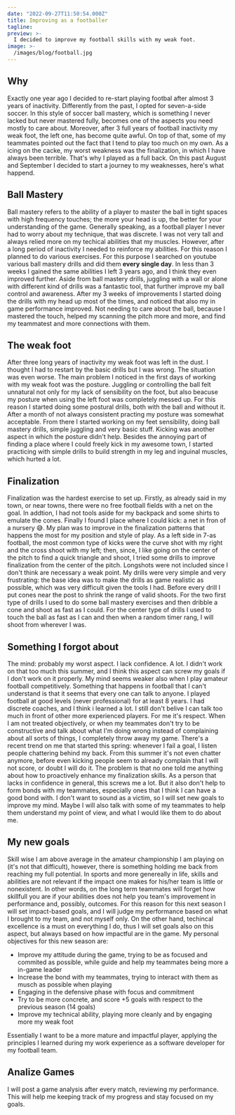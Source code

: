 ```yaml
---
date: "2022-09-27T11:50:54.000Z"
title: Improving as a footballer
tagline:
preview: >-
  I decided to improve my football skills with my weak foot.
image: >-
  /images/blog/football.jpg
---
```


## Why

Exactly one year ago I decided to re-start playing footbal after almost 3 years of inactivity. Differently from the past, I opted for seven-a-side soccer. In this style of soccer ball mastery, which is something I never lacked but never mastered fully, becomes one of the aspects you need mostly to care about. Moreover, after 3 full years of football inactivity my weak foot, the left one, has become quite awful. On top of that, some of my teammates pointed out the fact that I tend to play too much on my own. As a icing on the cacke, my worst weakness was the finalization, in which I have always been terrible. That's why I played as a full back. On this past August and September I decided to start a journey to my weaknesses, here's what happend.

## Ball Mastery

Ball mastery refers to the ability of a player to master the ball in tight spaces with high frequency touches; the more your head is up, the better for your understanding of the game. Generally speaking, as a football player I never had to worry about my technique, that was discrete. I was not very tall and always relied more on my techical abilities that my muscles. However, after a long period of inactivity I needed to reinforce my abilities. For this reason I planned to do various exercises. For this purpose I searched on youtube various ball mastery drills and did them **every single day**. In less than 3 weeks I gained the same abilities I left 3 years ago, and I think they even improved further. Aside from ball mastery drills, juggling with a wall or alone with different kind of drills was a fantastic tool, that further improve my ball control and awareness. After my 3 weeks of improvements I started doing the drills with my head up most of the times, and noticed that also my in game performance improved. Not needing to care about the ball, because I mastered the touch, helped my scanning the pitch more and more, and find my teammatest and more connections with them.

## The weak foot

After three long years of inactivity my weak foot was left in the dust. I thought I had to restart by the basic drills but I was wrong. The situation was even worse. The main problem I noticed in the first days of working with my weak foot was the posture. Juggling or controlling the ball felt unnatural not only for my lack of sensibility on the foot, but also beacuse my posture when using the left foot was completely messed up. For this reason I started doing some postural drills, both with the ball and without it. After a month of not always consistent practing my posture was somewhat acceptable. From there I started working on my feet sensibility, doing ball mastery drills, simple juggling and very basic stuff. Kicking was another aspect in which the posture didn't help. Besides the annoying part of finding a place where I could freely kick in my awesome town, I started practicing with simple drills to build strength in my leg and inguinal muscles, which hurted a lot.

## Finalization

Finalization was the hardest exercise to set up. Firstly, as already said in my town, or near towns, there were no free football fields with a net on the goal. In addtion, I had not tools aside for my backpack and some shirts to emulate the cones. Finally I found I place where I could kick: a net in fron of a nursery 😅. My plan was to improve in the finalization patterns that happens the most for my position and style of play. As a left side in 7-as football, the most common type of kicks were the curve shot with my right and the cross shoot with my left; then, since, I like going on the center of the pitch to find a quick triangle and shoot, I tried some drills to improve finalization from the center of the pitch. Longshots were not included since I don't think are necessary a weak point. My drills were very simple and very frustrating: the base idea was to make the drills as game realistic as possible, which was very difficult given the tools I had. Before every drill I put cones near the post to shrink the range of valid shoots. For the two first type of drills I used to do some ball mastery exercises and then dribble a cone and shoot as fast as I could. For the center type of drills I used to touch the ball as fast as I can and then when a random timer rang, I will shoot from wherever I was.

## Something I forgot about

The mind: probably my worst aspect. I lack confidence. A lot. I didn't work on that too much this summer, and I think this aspect can screw my goals if I don't work on it properly. My mind seems weaker also when I play amateur football competitively. Something that happens in football that I can't understand is that it seems that every one can talk to anyone. I played football at good levels (never professional) for at least 8 years. I had discrete coaches, and I think i learned a lot. I still don't belive I can talk too much in front of other more experienced players. For me it's respect. When I am not treated objectively, or when my teammates don't try to be constructive and talk about what I'm doing wrong instead of complaining about all sorts of things, I completely throw away my game. There's a recent trend on me that started this spring: whenever I fail a goal, I listen people chattering behind my back. From this summer it's not even chatter anymore, before even kicking people seem to already complain that I will not score, or doubt I will do it. The problem is that no one told me anything about how to proactively enhance my finalization skills. As a person that lacks in confidence in general, this screws me a lot. But it also don't help to form bonds with my teammates, especially ones that I think I can have a good bond with.
I don't want to sound as a victim, so I will set new goals to improve my mind. Maybe I will also talk with some of my teammates to help them understand my point of view, and what I would like them to do about me.

## My new goals

Skill wise I am above average in the amateur championship I am playing on (it's not that difficult), however, there is something holding me back from reaching my full potential. In sports and more genereally in life, skills and abilities are not relevant if the impact one makes for his/her team is little or nonexistent. In other words, on the long term teammates will forget how skillfull you are if your abilities does not help you team's improvement in performance and, possibly, outcomes. For this reason for this next season I will set impact-based goals, and I will judge my performance based on what I brought to my team, and not myself only. On the other hand, techincal excellence is a must on everything I do, thus I will set goals also on this aspect, but always based on how impactful are in the game. My personal objectives for this new season are:

- Improve my attitude during the game, trying to be as focused and commited as possible, while guide and help my teammates being more a in-game leader
- Increase the bond with my teammates, trying to interact with them as musch as possible when playing
- Engaging in the defensive phase with focus and commitment
- Try to be more concrete, and score +5 goals with respect to the previous season (14 goals)
- Improve my technical ability, playing more cleanly and by engaging more my weak foot

Essentially I want to be a more mature and impactful player, applying the principles I learned during my work experience as a software developer for my football team.

## Analize Games

I will post a game analysis after every match, reviewing my performance. This will help me keeping track of my progress and stay focused on my goals.
